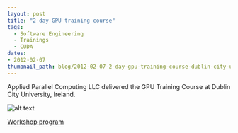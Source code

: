 ```yaml
---
layout: post
title: "2-day GPU training course"
tags:
  - Software Engineering
  - Trainings
  - CUDA
dates:
- 2012-02-07
thumbnail_path: blog/2012-02-07-2-day-gpu-training-course-dublin-city-university-sci-sym/DCU_Three_Castles.png
---
```


Applied Parallel Computing LLC delivered the GPU Training Course at Dublin City University, Ireland.

![alt text](\assets\img\blog\2012-02-07-2-day-gpu-training-course-dublin-city-university-sci-sym/DCU_Three_Castles.png "Logo Title Text 1")

[Workshop program](\assets\img\blog\2012-02-07-2-day-gpu-training-course-dublin-city-university-sci-sym\UDublin_2day_school_program.pdf)
